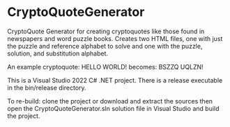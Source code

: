 # CryptoQuoteGenerator
CryptoQuote Generator for creating cryptoquotes like those found in newspapers and word puzzle books.
Creates two HTML files, one with just the puzzle and reference alphabet to solve and one with the puzzle, solution, and substitution alphabet.

An example cryptoquote: HELLO WORLD! becomes: BSZZQ UQLZN!

This is a Visual Studio 2022 C# .NET project.
There is a release executable in the bin/release directory.

To re-build: clone the project or download and extract the sources then open the CryptoQuoteGenerator.sln solution file in Visual Studio and build the project.

